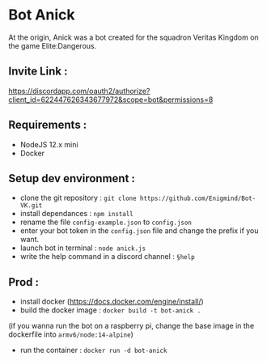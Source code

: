 # Bot Anick
At the origin, Anick was a bot created for the squadron Veritas Kingdom on the game Elite:Dangerous.

## Invite Link :
https://discordapp.com/oauth2/authorize?client_id=622447626343677972&scope=bot&permissions=8

## Requirements :
- NodeJS 12.x mini
- Docker
## Setup dev environment :
- clone the git repository : `git clone https://github.com/Enigmind/Bot-VK.git`
- install dependances : `npm install`
- rename the file `config-example.json` to `config.json`
- enter your bot token in the `config.json` file and change the prefix if you want.
- launch bot in terminal : `node anick.js`
- write the help command in a discord channel : `§help`


## Prod :
- install docker (https://docs.docker.com/engine/install/)
- build the docker image : `docker build -t bot-anick .`

(if you wanna run the bot on a raspberry pi, change the base image in the dockerfile into `armv6/node:14-alpine`)

- run the container : `docker run -d bot-anick`